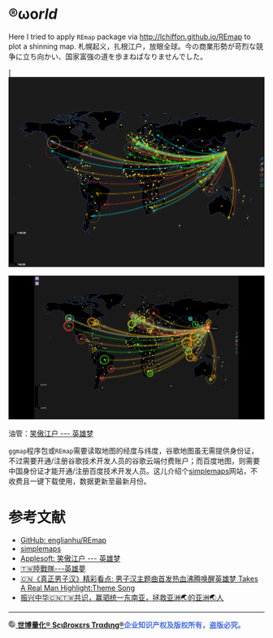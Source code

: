 # ®ωο*rld*

Here I tried to apply `REmap` package via http://lchiffon.github.io/REmap to plot a shinning map. 札幌起义，扎根江户，放眼全球。今の商業形勢が苛烈な競争に立ち向かい、国家富強の道を歩まねばなりませんでした。

[<img src="figure/ECharts.png" width="598"/>

![](figure/ECharts.gif)

油管：[笑傲江户 --- 英雄梦](https://youtu.be/LyJKz4-RUhs)

`ggmap`程序包或`REmap`需要读取地图的经度与纬度，谷歌地图虽无需提供身份证，不过需要开通/注册谷歌技术开发人员的谷歌云端付费账户；而百度地图，则需要中国身份证才能开通/注册百度技术开发人员。这儿介绍个[simplemaps](https://simplemaps.com/data/world-cities)网站，不收费且一键下载使用，数据更新至最新月份。

# 参考文献

- [GitHub: englianhu/REmap](https://github.com/englianhu/REmap)
- [simplemaps](https://simplemaps.com/data/world-cities)
- [Applesoft: 笑傲江户 --- 英雄梦](https://www.awesomescreenshot.com/video/8098438)
- [🇹🇼陸戰隊---英雄夢](https://youtu.be/uXJin6jdpeE)
- [🇨🇳《真正男子汉》精彩看点: 男子汉主题曲首发热血沸腾唤醒英雄梦 Takes A Real Man Highlight:Theme Song](https://youtu.be/68i9IfIf4Xo)
- [振兴中华🇨🇳🇹🇼共识，赢驷统一东南亚，拯救亚洲🌏的亚洲🌏人](https://vk.com/englianhu?w=wall611842020_84)

---

<span style='color:RoyalBlue'>**[<img src="figure/Scibrokes.png" width="14"/> 世博量化® Sςιβrοκεrs Trαdιηg®](http://www.scibrokes.com)企业知识产权及版权所有，盗版必究。**</span>
